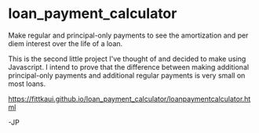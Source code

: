 # loan_payment_calculator
Make regular and principal-only payments to see the amortization and per diem interest over the life of a loan.

This is the second little project I've thought of and decided to make using Javascript.  I intend to prove that the difference between making additional principal-only payments and additional regular payments is very small on most loans.

https://fittkaui.github.io/loan_payment_calculator/loanpaymentcalculator.html

-JP
